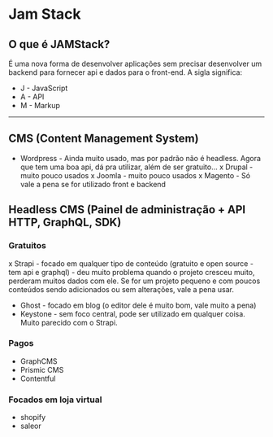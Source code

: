 # Jam Stack
## O que é JAMStack?
É uma nova forma de desenvolver aplicações sem precisar desenvolver um backend para fornecer api e dados para o front-end. A sigla significa:
- J - JavaScript
- A - API
- M - Markup

---
## CMS (Content Management System)
- Wordpress - Ainda muito usado, mas por padrão não é headless. Agora que tem uma boa api, dá pra utilizar, além de ser gratuito...
x Drupal - muito pouco usados
x Joomla - muito pouco usados
x Magento - Só vale a pena se for utilizado front e backend

## Headless CMS (Painel de administração + API HTTP, GraphQL, SDK)
### Gratuitos
x Strapi - focado em qualquer tipo de conteúdo (gratuito e open source - tem api e graphql) - deu muito problema quando o projeto cresceu muito, perderam muitos dados com ele.
Se for um projeto pequeno e com poucos conteúdos sendo adicionados ou sem alterações, vale a pena usar.
- Ghost - focado em blog (o editor dele é muito bom, vale muito a pena)
- Keystone - sem foco central, pode ser utilizado em qualquer coisa. Muito parecido com o Strapi.

### Pagos
- GraphCMS
- Prismic CMS
- Contentful

### Focados em loja virtual
- shopify
- saleor